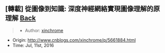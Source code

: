 ## [轉載] 從圖像到知識: 深度神經網絡實現圖像理解的原理解 [Back](./../post.md)

> - Author: [xinchrome](http://www.cnblogs.com/xinchrome/)
- Origin: http://www.cnblogs.com/xinchrome/p/5661884.html
- Time: Jul, 11st, 2016
